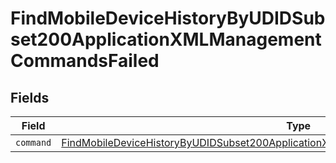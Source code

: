 # FindMobileDeviceHistoryByUDIDSubset200ApplicationXMLManagementCommandsFailed


## Fields

| Field                                                                                                                                                                                                 | Type                                                                                                                                                                                                  | Required                                                                                                                                                                                              | Description                                                                                                                                                                                           |
| ----------------------------------------------------------------------------------------------------------------------------------------------------------------------------------------------------- | ----------------------------------------------------------------------------------------------------------------------------------------------------------------------------------------------------- | ----------------------------------------------------------------------------------------------------------------------------------------------------------------------------------------------------- | ----------------------------------------------------------------------------------------------------------------------------------------------------------------------------------------------------- |
| `command`                                                                                                                                                                                             | [FindMobileDeviceHistoryByUDIDSubset200ApplicationXMLManagementCommandsFailedCommand](../../models/operations/findmobiledevicehistorybyudidsubset200applicationxmlmanagementcommandsfailedcommand.md) | :heavy_minus_sign:                                                                                                                                                                                    | N/A                                                                                                                                                                                                   |